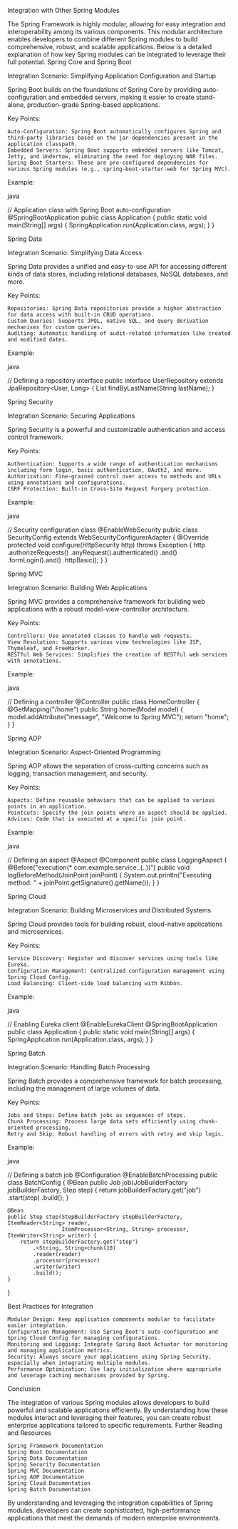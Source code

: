 
Integration with Other Spring Modules

The Spring Framework is highly modular, allowing for easy integration and interoperability among its various components. This modular architecture enables developers to combine different Spring modules to build comprehensive, robust, and scalable applications. Below is a detailed explanation of how key Spring modules can be integrated to leverage their full potential.
Spring Core and Spring Boot

Integration Scenario: Simplifying Application Configuration and Startup

Spring Boot builds on the foundations of Spring Core by providing auto-configuration and embedded servers, making it easier to create stand-alone, production-grade Spring-based applications.

Key Points:

    Auto-Configuration: Spring Boot automatically configures Spring and third-party libraries based on the jar dependencies present in the application classpath.
    Embedded Servers: Spring Boot supports embedded servers like Tomcat, Jetty, and Undertow, eliminating the need for deploying WAR files.
    Spring Boot Starters: These are pre-configured dependencies for various Spring modules (e.g., spring-boot-starter-web for Spring MVC).

Example:

java

// Application class with Spring Boot auto-configuration
@SpringBootApplication
public class Application {
    public static void main(String[] args) {
        SpringApplication.run(Application.class, args);
    }
}

Spring Data

Integration Scenario: Simplifying Data Access

Spring Data provides a unified and easy-to-use API for accessing different kinds of data stores, including relational databases, NoSQL databases, and more.

Key Points:

    Repositories: Spring Data repositories provide a higher abstraction for data access with built-in CRUD operations.
    Custom Queries: Supports JPQL, native SQL, and query derivation mechanisms for custom queries.
    Auditing: Automatic handling of audit-related information like created and modified dates.

Example:

java

// Defining a repository interface
public interface UserRepository extends JpaRepository<User, Long> {
    List<User> findByLastName(String lastName);
}

Spring Security

Integration Scenario: Securing Applications

Spring Security is a powerful and customizable authentication and access control framework.

Key Points:

    Authentication: Supports a wide range of authentication mechanisms including form login, basic authentication, OAuth2, and more.
    Authorization: Fine-grained control over access to methods and URLs using annotations and configurations.
    CSRF Protection: Built-in Cross-Site Request Forgery protection.

Example:

java

// Security configuration class
@EnableWebSecurity
public class SecurityConfig extends WebSecurityConfigurerAdapter {
    @Override
    protected void configure(HttpSecurity http) throws Exception {
        http
            .authorizeRequests()
                .anyRequest().authenticated()
                .and()
            .formLogin().and()
            .httpBasic();
    }
}

Spring MVC

Integration Scenario: Building Web Applications

Spring MVC provides a comprehensive framework for building web applications with a robust model-view-controller architecture.

Key Points:

    Controllers: Use annotated classes to handle web requests.
    View Resolution: Supports various view technologies like JSP, Thymeleaf, and FreeMarker.
    RESTful Web Services: Simplifies the creation of RESTful web services with annotations.

Example:

java

// Defining a controller
@Controller
public class HomeController {
    @GetMapping("/home")
    public String home(Model model) {
        model.addAttribute("message", "Welcome to Spring MVC");
        return "home";
    }
}

Spring AOP

Integration Scenario: Aspect-Oriented Programming

Spring AOP allows the separation of cross-cutting concerns such as logging, transaction management, and security.

Key Points:

    Aspects: Define reusable behaviors that can be applied to various points in an application.
    Pointcuts: Specify the join points where an aspect should be applied.
    Advices: Code that is executed at a specific join point.

Example:

java

// Defining an aspect
@Aspect
@Component
public class LoggingAspect {
    @Before("execution(* com.example.service.*.*(..))")
    public void logBeforeMethod(JoinPoint joinPoint) {
        System.out.println("Executing method: " + joinPoint.getSignature().getName());
    }
}

Spring Cloud

Integration Scenario: Building Microservices and Distributed Systems

Spring Cloud provides tools for building robust, cloud-native applications and microservices.

Key Points:

    Service Discovery: Register and discover services using tools like Eureka.
    Configuration Management: Centralized configuration management using Spring Cloud Config.
    Load Balancing: Client-side load balancing with Ribbon.

Example:

java

// Enabling Eureka client
@EnableEurekaClient
@SpringBootApplication
public class Application {
    public static void main(String[] args) {
        SpringApplication.run(Application.class, args);
    }
}

Spring Batch

Integration Scenario: Handling Batch Processing

Spring Batch provides a comprehensive framework for batch processing, including the management of large volumes of data.

Key Points:

    Jobs and Steps: Define batch jobs as sequences of steps.
    Chunk Processing: Process large data sets efficiently using chunk-oriented processing.
    Retry and Skip: Robust handling of errors with retry and skip logic.

Example:

java

// Defining a batch job
@Configuration
@EnableBatchProcessing
public class BatchConfig {
    @Bean
    public Job job(JobBuilderFactory jobBuilderFactory, Step step) {
        return jobBuilderFactory.get("job")
            .start(step)
            .build();
    }

    @Bean
    public Step step(StepBuilderFactory stepBuilderFactory, ItemReader<String> reader,
                     ItemProcessor<String, String> processor, ItemWriter<String> writer) {
        return stepBuilderFactory.get("step")
            .<String, String>chunk(10)
            .reader(reader)
            .processor(processor)
            .writer(writer)
            .build();
    }
}

Best Practices for Integration

    Modular Design: Keep application components modular to facilitate easier integration.
    Configuration Management: Use Spring Boot's auto-configuration and Spring Cloud Config for managing configurations.
    Monitoring and Logging: Integrate Spring Boot Actuator for monitoring and managing application metrics.
    Security: Always secure your applications using Spring Security, especially when integrating multiple modules.
    Performance Optimization: Use lazy initialization where appropriate and leverage caching mechanisms provided by Spring.

Conclusion

The integration of various Spring modules allows developers to build powerful and scalable applications efficiently. By understanding how these modules interact and leveraging their features, you can create robust enterprise applications tailored to specific requirements.
Further Reading and Resources

    Spring Framework Documentation
    Spring Boot Documentation
    Spring Data Documentation
    Spring Security Documentation
    Spring MVC Documentation
    Spring AOP Documentation
    Spring Cloud Documentation
    Spring Batch Documentation

By understanding and leveraging the integration capabilities of Spring modules, developers can create sophisticated, high-performance applications that meet the demands of modern enterprise environments.